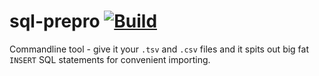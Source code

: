 # sql-prepro [![Build](https://github.com/obonobo/sql-prepro/actions/workflows/test.yml/badge.svg)](https://github.com/obonobo/sql-prepro/actions/workflows/test.yml)

Commandline tool - give it your `.tsv` and `.csv` files and it spits out big fat
`INSERT` SQL statements for convenient importing.
